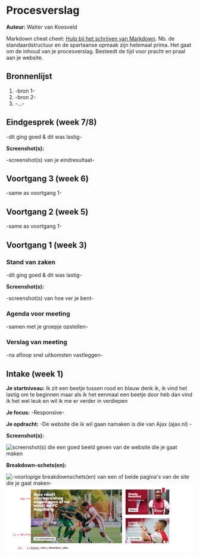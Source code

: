 # Procesverslag
**Auteur:** Walter van Koesveld

Markdown cheat cheet: [Hulp bij het schrijven van Markdown](https://github.com/adam-p/markdown-here/wiki/Markdown-Cheatsheet). Nb. de standaardstructuur en de spartaanse opmaak zijn helemaal prima. Het gaat om de inhoud van je procesverslag. Besteedt de tijd voor pracht en praal aan je website.



## Bronnenlijst
1. -bron 1-
2. -bron 2-
3. -...-



## Eindgesprek (week 7/8)

-dit ging goed & dit was lastig-

**Screenshot(s):**

-screenshot(s) van je eindresultaat-



## Voortgang 3 (week 6)

-same as voortgang 1-



## Voortgang 2 (week 5)

-same as voortgang 1-



## Voortgang 1 (week 3)

### Stand van zaken

-dit ging goed & dit was lastig-

**Screenshot(s):**

-screenshot(s) van hoe ver je bent-

### Agenda voor meeting

-samen met je groepje opstellen-

### Verslag van meeting

-na afloop snel uitkomsten vastleggen-



## Intake (week 1)

**Je startniveau:** Ik zit een beetje tussen rood en blauw denk ik, ik vind het lastig om te beginnen maar als ik het eenmaal een beetje door heb dan vind ik het wel leuk en wil ik me er verder in verdiepen

**Je focus:** -Responsive-

**Je opdracht:** -De website die ik wil gaan namaken is die van Ajax (ajax.nl) -

**Screenshot(s):**

![screenshot(s) die een goed beeld geven van de website die je gaat maken](images/stap1.png)

**Breakdown-schets(en):**

![-voorlopige breakdownschets(en) van een of beide pagina's van de site die je gaat maken-](images/stap2.png)
![- -](images/stap3.png)

